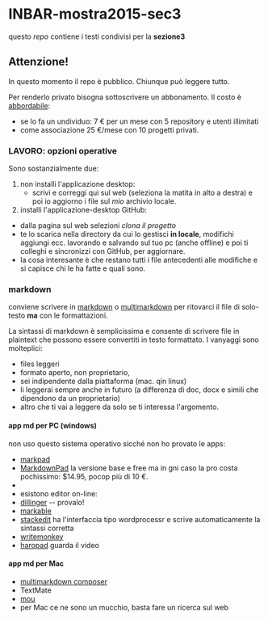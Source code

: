 # INBAR-mostra2015-sec3

questo *repo* contiene i testi condivisi per la **sezione3**

## Attenzione!

In questo momento il repo è pubblico. Chiunque può leggere tutto. 

Per renderlo privato bisogna sottoscrivere un abbonamento. Il costo è  [abbordabile](https://github.com/pricing): 

- se lo fa un undividuo: 7 € per un mese con 5 repository e utenti illimitati
- come associazione 25 €/mese con 10 progetti privati.

### LAVORO: opzioni operative

 Sono sostanzialmente due:
 
1. non installi l'applicazione desktop:
   - scrivi e correggi qui sul web (seleziona la matita in alto a destra) e poi io aggiorno i file sul _mio_ archivio locale.
2. installi l'applicazione-desktop GitHub:
  - dalla pagina sul web selezioni *clona il progetto*
  - te lo scarica nella directory da cui lo gestisci **in locale**, modifichi aggiungi ecc. lavorando e salvando sul tuo pc (anche offline) e poi ti colleghi e sincronizzi con GitHub, per aggiornare.
  - la cosa interesante è che restano tutti i file antecedenti alle modifiche e si capisce chi le ha fatte e quali sono.

### markdown

conviene scrivere in [markdown](http://daringfireball.net/projects/markdown/) o [multimarkdown](http://fletcherpenney.net/multimarkdown/) per ritovarci il file di solo-testo **ma** con le formattazioni.

La sintassi di markdown è semplicissima e consente di scrivere file in plaintext che possono essere convertiti in testo formattato. I vanyaggi sono molteplici:

- files leggeri
- formato aperto, non proprietario,
- sei indipendente dalla piattaforma (mac. qin linux)
- li leggerai sempre anche in futuro (a differenza di doc, docx e simili che dipendono da un proprietario)
- altro che ti vai a leggere da solo se ti interessa l'argomento.

#### app md per PC (windows)

non uso questo sistema operativo sicché non ho provato le apps:

- [markpad](http://code52.org/DownmarkerWPF/)
- [MarkdownPad](http://fletcherpenney.net/multimarkdown/) la versione base e free ma in gni caso la pro costa pochissimo: $14.95, pocop più di 10 €.
- []()
- esistono editor on-line: 
 - [dillinger](http://dillinger.io) -- provalo!
 - [markable](https://markable.in)
 - [stackedit](https://stackedit.io/editor) ha l'interfaccia tipo wordprocessr e scrive automaticamente la sintassi corretta
 - [writemonkey](http://writemonkey.com/index.php)
 - [haropad](http://pad.haroopress.com) guarda il video

#### app md per Mac

- [multimarkdown composer](http://multimarkdown.com)
- TextMate
- [mou](http://25.io/mou/) 
- per Mac ce ne sono un mucchio, basta fare un ricerca sul web
